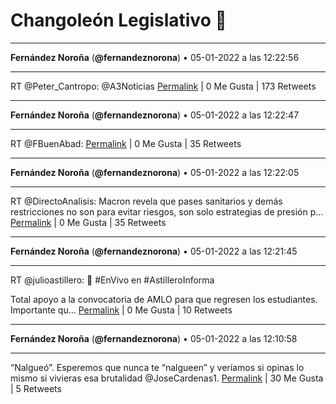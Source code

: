 # Changoleón Legislativo 🙈
*****
**Fernández Noroña** (**@fernandeznorona**) • 05-01-2022 a las 12:22:56
*****
RT @Peter_Cantropo: @A3Noticias
[Permalink](https://twitter.com/fernandeznorona/status/1478824358013542404) | 0 Me Gusta | 173 Retweets
*****
**Fernández Noroña** (**@fernandeznorona**) • 05-01-2022 a las 12:22:47
*****
RT @FBuenAbad:
[Permalink](https://twitter.com/fernandeznorona/status/1478824316808671235) | 0 Me Gusta | 35 Retweets
*****
**Fernández Noroña** (**@fernandeznorona**) • 05-01-2022 a las 12:22:05
*****
RT @DirectoAnalisis: Macron revela que pases sanitarios y demás restricciones no son para evitar riesgos, son solo estrategias de presión p…
[Permalink](https://twitter.com/fernandeznorona/status/1478824143982370816) | 0 Me Gusta | 35 Retweets
*****
**Fernández Noroña** (**@fernandeznorona**) • 05-01-2022 a las 12:21:45
*****
RT @julioastillero: 🚢 #EnVivo en #AstilleroInforma 


Total apoyo a la convocatoria de AMLO para que regresen los estudiantes. Importante qu…
[Permalink](https://twitter.com/fernandeznorona/status/1478824059999866891) | 0 Me Gusta | 10 Retweets
*****
**Fernández Noroña** (**@fernandeznorona**) • 05-01-2022 a las 12:10:58
*****
“Nalgueó”. Esperemos que nunca te “nalgueen” y veríamos si opinas lo mismo si vivieras esa brutalidad @JoseCardenas1.
[Permalink](https://twitter.com/fernandeznorona/status/1478821345572048901) | 30 Me Gusta | 5 Retweets